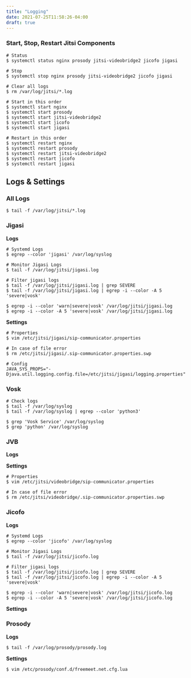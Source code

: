 ```yaml
---
title: "Logging"
date: 2021-07-25T11:58:26-04:00
draft: true
---
```


### Start, Stop, Restart Jitsi Components

```Shell
# Status
$ systemctl status nginx prosody jitsi-videobridge2 jicofo jigasi

# Stop
$ systemctl stop nginx prosody jitsi-videobridge2 jicofo jigasi

# Clear all logs
$ rm /var/log/jitsi/*.log

# Start in this order
$ systemctl start nginx
$ systemctl start prosody 
$ systemctl start jitsi-videobridge2
$ systemctl start jicofo
$ systemctl start jigasi

# Restart in this order
$ systemctl restart nginx
$ systemctl restart prosody 
$ systemctl restart jitsi-videobridge2
$ systemctl restart jicofo
$ systemctl restart jigasi
```

## Logs & Settings

### All Logs

```Shell
$ tail -f /var/log/jitsi/*.log
```

### Jigasi

**Logs**

```Shell
# Systemd Logs
$ egrep --color 'jigasi' /var/log/syslog

# Monitor Jigasi Logs
$ tail -f /var/log/jitsi/jigasi.log

# Filter jigasi logs
$ tail -f /var/log/jitsi/jigasi.log | grep SEVERE
$ tail -f /var/log/jitsi/jigasi.log | egrep -i --color -A 5 'severe|vosk'

$ egrep -i --color 'warn|severe|vosk' /var/log/jitsi/jigasi.log
$ egrep -i --color -A 5 'severe|vosk' /var/log/jitsi/jigasi.log
```

**Settings**

```Shell
# Properties
$ vim /etc/jitsi/jigasi/sip-communicator.properties

# In case of file error
$ rm /etc/jitsi/jigasi/.sip-communicator.properties.swp

# Config
JAVA_SYS_PROPS="-Djava.util.logging.config.file=/etc/jitsi/jigasi/logging.properties"
```

### Vosk

```Shell
# Check logs
$ tail -f /var/log/syslog
$ tail -f /var/log/syslog | egrep --color 'python3'

$ grep 'Vosk Service' /var/log/syslog
$ grep 'python' /var/log/syslog
```

### JVB

**Logs**

**Settings**

```Shell
# Properties
$ vim /etc/jitsi/videobridge/sip-communicator.properties

# In case of file error
$ rm /etc/jitsi/videobridge/.sip-communicator.properties.swp
```

### Jicofo

**Logs**

```Shell
# Systemd Logs
$ egrep --color 'jicofo' /var/log/syslog

# Monitor Jigasi Logs
$ tail -f /var/log/jitsi/jicofo.log

# Filter jigasi logs
$ tail -f /var/log/jitsi/jicofo.log | grep SEVERE
$ tail -f /var/log/jitsi/jicofo.log | egrep -i --color -A 5 'severe|vosk'

$ egrep -i --color 'warn|severe|vosk' /var/log/jitsi/jicofo.log
$ egrep -i --color -A 5 'severe|vosk' /var/log/jitsi/jicofo.log
```

**Settings**

### Prosody

**Logs**

```Shell
$ tail -f /var/log/prosody/prosody.log
```

**Settings**

```Shell
$ vim /etc/prosody/conf.d/freemeet.net.cfg.lua
```